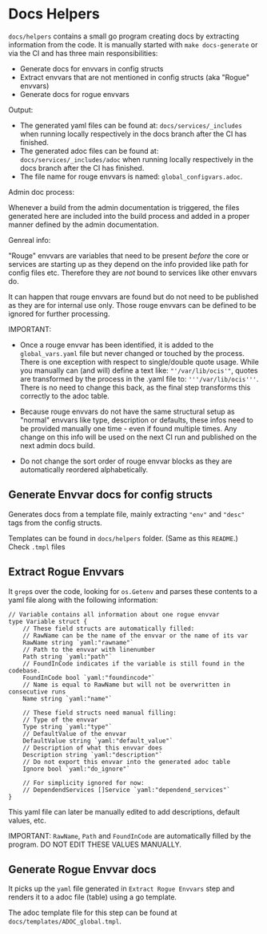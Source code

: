 # Docs Helpers

`docs/helpers` contains a small go program creating docs by extracting information from the code. It is manually started with `make docs-generate` or via the CI and has three main responsibilities:

- Generate docs for envvars in config structs
- Extract envvars that are not mentioned in config structs (aka "Rogue" envvars)
- Generate docs for rogue envvars

Output:

- The generated yaml files can be found at: `docs/services/_includes` when running locally respectively in the docs branch after the CI has finished.
- The generated adoc files can be found at: `docs/services/_includes/adoc` when running locally respectively in the docs branch after the CI has finished.
- The file name for rouge envvars is named: `global_configvars.adoc`.

Admin doc process:

Whenever a build from the admin documentation is triggered, the files generated here are included into the build process and added in a proper manner defined by the admin documentation.

Genreal info:

"Rouge" envvars are variables that need to be present *before* the core or services are starting up as they depend on the info provided like path for config files etc. Therefore they are _not_ bound to services like other envvars do. 

It can happen that rouge envvars are found but do not need to be published as they are for internal use only. Those rouge envvars can be defined to be ignored for further processing.

IMPORTANT:

- Once a rouge envvar has been identified, it is added to the `global_vars.yaml` file but never changed or touched by the process. There is one exception with respect to single/double quote usage. While you manually can (and will) define a text like: `"'/var/lib/ocis'"`, quotes are transformed by the process in the .yaml file to: `'''/var/lib/ocis'''`. There is no need to change this back, as the final step transforms this correctly to the adoc table.

- Because rouge envvars do not have the same structural setup as "normal" envvars like type, description or defaults, these infos need to be provided manually one time - even if found multiple times. Any change on this info will be used on the next CI run and published on the next admin docs build.

- Do not change the sort order of rouge envvar blocks as they are automatically reordered alphabetically.

## Generate Envvar docs for config structs

Generates docs from a template file, mainly extracting `"env"` and `"desc"` tags from the config structs.

Templates can be found in `docs/helpers` folder. (Same as this `README`.) Check `.tmpl` files

## Extract Rogue Envvars

It `grep`s over the code, looking for `os.Getenv` and parses these contents to a yaml file along with the following information:
```golang
// Variable contains all information about one rogue envvar
type Variable struct {
	// These field structs are automatically filled:
	// RawName can be the name of the envvar or the name of its var
	RawName string `yaml:"rawname"`
	// Path to the envvar with linenumber
	Path string `yaml:"path"`
	// FoundInCode indicates if the variable is still found in the codebase.
	FoundInCode bool `yaml:"foundincode"`
	// Name is equal to RawName but will not be overwritten in consecutive runs
	Name string `yaml:"name"`

	// These field structs need manual filling:
	// Type of the envvar
	Type string `yaml:"type"`
	// DefaultValue of the envvar
	DefaultValue string `yaml:"default_value"`
	// Description of what this envvar does
	Description string `yaml:"description"`
	// Do not export this envvar into the generated adoc table
	Ignore bool `yaml:"do_ignore"`

	// For simplicity ignored for now:
	// DependendServices []Service `yaml:"dependend_services"`
}
```
This yaml file can later be manually edited to add descriptions, default values, etc.

IMPORTANT: `RawName`, `Path` and `FoundInCode` are automatically filled by the program. DO NOT EDIT THESE VALUES MANUALLY.

## Generate Rogue Envvar docs

It picks up the `yaml` file generated in `Extract Rogue Envvars` step and renders it to a adoc file (table) using a go template.

The adoc template file for this step can be found at `docs/templates/ADOC_global.tmpl`.
